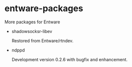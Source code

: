 # entware-packages
More packages for Entware

- shadowsocksr-libev

  Restored from Entware/rtndev.

- ndppd

  Development version 0.2.6 with bugfix and enhancement.
